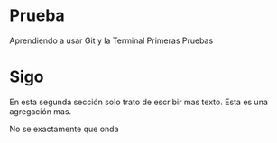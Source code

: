 # Prueba
Aprendiendo a usar Git y la Terminal
Primeras Pruebas
# Sigo 
En esta segunda sección solo trato de escribir mas texto.
Esta es una agregación mas. 

No se exactamente que onda
